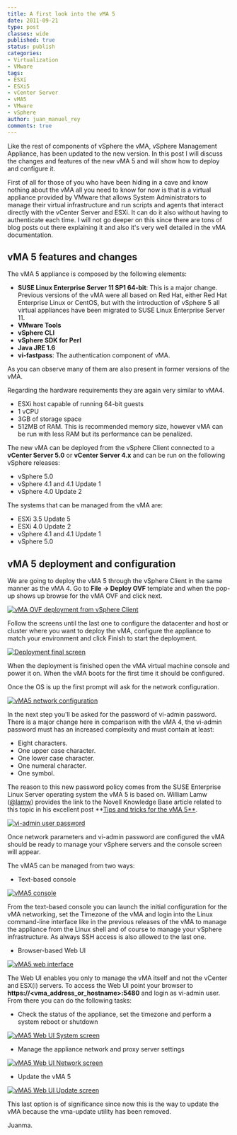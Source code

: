 ```yaml
---
title: A first look into the vMA 5
date: 2011-09-21
type: post
classes: wide
published: true
status: publish
categories:
- Virtualization
- VMware
tags:
- ESXi
- ESXi5
- vCenter Server
- vMA5
- VMware
- vSphere
author: juan_manuel_rey
comments: true
---
```


Like the rest of components of vSphere the vMA, vSphere Management Appliance, has been updated to the new version. In this post I will discuss the changes and features of the new vMA 5 and will show how to deploy and configure it.

First of all for those of you who have been hiding in a cave and know nothing about the vMA all you need to know for now is that is a virtual appliance provided by VMware that allows System Administrators to manage their virtual infrastructure and run scripts and agents that interact directly with the vCenter Server and ESXi. It can do it also without having to authenticate each time. I will not go deeper on this since there are tons of blog posts out there explaining it and also it's very well detailed in the vMA documentation.

## vMA 5 features and changes

The vMA 5 appliance is composed by the following elements:

- **SUSE Linux Enterprise Server 11 SP1 64-bit**: This is a major change. Previous versions of the vMA were all based on Red Hat, either Red Hat Enterprise Linux or CentOS, but with the     introduction of vSphere 5 all virtual appliances have been migrated to SUSE Linux Enterprise Server 11.
- **VMware Tools**
- **vSphere CLI**
- **vSphere SDK for Perl**
- **Java JRE 1.6**
- **vi-fastpass**: The authentication component of vMA.

As you can observe many of them are also present in former versions of the vMA.

Regarding the hardware requirements they are again very similar to vMA4.

- ESXi host capable of running 64-bit guests
- 1 vCPU
- 3GB of storage space
- 512MB of RAM. This is recommended memory size, however vMA can be run with less RAM but its performance can be penalized.

The new vMA can be deployed from the vSphere Client connected to a **vCenter Server 5.0** or **vCenter Server 4.x** and can be run on the following vSphere releases:

- vSphere 5.0
- vSphere 4.1 and 4.1 Update 1
- vSphere 4.0 Update 2

The systems that can be managed from the vMA are:

- ESXi 3.5 Update 5
- ESXi 4.0 Update 2
- vSphere 4.1 and 4.1 Update 1
- vSphere 5.0

## vMA 5 deployment and configuration

We are going to deploy the vMA 5 through the vSphere Client in the same manner as the vMA 4. Go to **File -> Deploy OVF** template and when the pop-up shows up browse for the vMA OVF and click next.

[![](/assets/images/ovf_deployment.png "vMA OVF deployment from vSphere Client")]({{site.url}}/assets/images/ovf_deployment.png)

Follow the screens until the last one to configure the datacenter and host or cluster where you want to deploy the vMA, configure the appliance to match your environment and click Finish to start the deployment.

[![](/assets/images/final_screen.png "Deployment final screen")]({{site.rul}}/assets/images/final_screen.png)

When the deployment is finished open the vMA virtual machine console and power it on. When the vMA boots for the first time it should be configured.

Once the OS is up the first prompt will ask for the network configuration.

[![](/assets/images/vma5_network_configuration.png "vMA5 network configuration")]({{site.url}}/assets/images/vma5_network_configuration.png)

In the next step you'll be asked for the password of vi-admin password. There is a major change here in comparison with the vMA 4, the vi-admin password must has an increased complexity and must contain at least:

- Eight characters.
- One upper case character.
- One lower case character.
- One numeral character.
- One symbol.

The reason to this new password policy comes from the SUSE Enterprise Linux Server operating system the vMA 5 is based on. William Lamw ([@lamw](http://www.twitter.com/lamw)) provides the link to the Novell Knowledge Base article related to this topic in his excellent post **[Tips and tricks for the vMA 5**](http://www.virtuallyghetto.com/2011/07/tips-and-tricks-for-vma-5.html).

[![](/assets/images/vi-admin_password.png "vi-admin user password")]({{site.url}}/assets/images/vi-admin_password.png)

Once network parameters and vi-admin password are configured the vMA should be ready to manage your vSphere servers and the console screen will appear.

The vMA5 can be managed from two ways:

- Text-based console

[![](/assets/images/vma5_console.png "vMA5 console")]({{site.url}}/assets/images/vma5_console.png)

From the text-based console you can launch the initial configuration for the vMA networking, set the Timezone of the vMA and login into the Linux command-line interface like in the previous releases of the vMA to manage the appliance from the Linux shell and of course to manage your vSphere infrastructure. As always SSH access is also allowed to the last one.

- Browser-based Web UI

[![](/assets/images/vma5_web_login.png "vMA5 web interface")]({{site.url}}/assets/images/vma5_web_login.png)

The Web UI enables you only to manage the vMA itself and not the vCenter and ESX(i) servers. To access the Web UI point your browser to **https://<vma_address_or_hostname>:5480** and login as vi-admin user. From there you can do the following tasks:

- Check the status of the appliance, set the timezone and perform a system reboot or shutdown

[![](/assets/images/vma5_web_system.png "vMA5 Web UI System screen")]({{site.url}}/assets/images/vma5_web_system.png)

- Manage the appliance network and proxy server settings

[![](/assets/images/vma5_web_network.png "vMA5 Web UI Network screen")]({{site.url}}/assets/images/vma5_web_network.png)

- Update the vMA 5

[![](/assets/images/vma5_web_update.png "vMA5 Web UI Update screen")]({{site.url}}/assets/images/vma5_web_update.png)

This last option is of significance since now this is the way to update the vMA because the vma-update utility has been removed.

Juanma.
